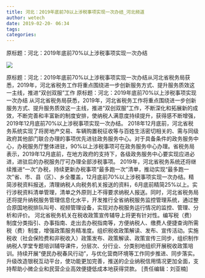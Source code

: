 ```yaml
---
title: 河北：2019年底前70以上涉税事项实现一次办结_河北频道
author: wetech
date: 2019-02-20- 06:34
tags: 
categories: 
---
```

原标题：河北：2019年底前70%以上涉税事项实现一次办结
<!-- more -->
                
<img align="center" border="0" src="http://p2.ifengimg.com/a/2016/0810/204c433878d5cf9size1_w16_h16.png" />
                
            
原标题：河北：2019年底前70%以上涉税事项实现一次办结从河北省税务局获悉，2019年，河北省税务工作将重点围绕进一步创新服务方式、提升服务质效这一主线，推进“双创双服”工作
原标题：河北：2019年底前70%以上涉税事项实现一次办结
从河北省税务局获悉，2019年，河北省税务工作将重点围绕进一步创新服务方式、提升服务质效这一主线，推进“双创双服”工作，不断深化和拓展新的成效，不断完善和丰富新的制度安排，使纳税人满意度持续提升，获得感不断增强，2019年12月底前70%以上涉税事项实现一次办结。
2018年12月底前，河北省税务系统实现了将房地产交易、车辆购置税征收等与百姓生活密切相关的、需与同级政府其他部门联合办理的事项优先进驻政务服务中心。对于具备条件的政务服务中心，办税服务厅整体进驻，90%以上涉税事项可在政务服务中心办理。省税务局表示，2019年12月底前，在地方政府的支持下，各级政务服务中心要实现应进必进，进驻后的办税服务厅可办理全部涉税事项。
2019年，河北省税务系统还将继续推进“一次”办税，持续更新办税事项“最多跑一次”清单，推动实现“最多跑一次”省、市、县（区）、乡全覆盖，12月底前70%以上涉税事项实现一次办结。精简涉税资料报送，清理纳税人向税务机关报送的资料，6月底前精简25%以上。实行涉税资料清单管理，清单之外原则上不得要求纳税人报送。同时，河北省税务局还将提升纳税服务管理信息化水平，开发推行全省纳税服务监控管理系统，通过整合原国地税排队叫号、视频管理设备，实现对办税服务运行情况的监控、管理、分析和评价。
河北省税务机关在税收政策宣传辅导上将更有针对性。编写税（费）制度分类指引、办事指南、走出去办税指南等，方便纳税人、缴费人便捷查询所需税（费）制度，增强政策服务精准度。组织税收政策解读、发布、宣传活动。实施税收（社会保险费和非税收入）政策发布、政策解读、政策宣传三同步，组织制作纳税人学堂专题培训辅导课件，分层次、分行业、分类别地组织开展税收政策培训。持续开展“便民办税春风行动”，与优化营商环境等工作同步推进、同步落实。升级改造银税互动平台，使功能更加完善，推送的企业纳税信用情况更加全面，支持帮助小微企业和民营企业高效便捷低成本地获得贷款。
[责任编辑：刘亚楠]
            

